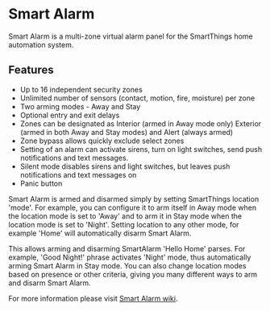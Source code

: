 Smart Alarm
===========

Smart Alarm is a multi-zone virtual alarm panel for the SmartThings home automation system.

Features
--------

* Up to 16 independent security zones
* Unlimited number of sensors (contact, motion, fire, moisture) per zone
* Two arming modes - Away and Stay
* Optional entry and exit delays
* Zones can be designated as Interior (armed in Away mode only) Exterior (armed in both Away and Stay modes) and Alert (always armed)
* Zone bypass allows quickly exclude select zones
* Setting of an alarm can activate sirens, turn on light switches, send push notifications and text messages.
* Silent mode disables sirens and light switches, but leaves push notifications and text messages on
* Panic button

Smart Alarm is armed and disarmed simply by setting SmartThings location 'mode'. For example, you can configure it to arm itself in Away mode when the location mode is set to 'Away' and to arm it in Stay mode when the location mode is set to 'Night'. Setting location to any other mode, for example 'Home' will automatically disarm Smart Alarm.

This allows arming and disarming SmartAlarm 'Hello Home' parses. For example, 'Good Night!' phrase activates 'Night' mode, thus automatically arming Smart Alarm in Stay mode. You can also change location modes based on presence or other criteria, giving you many different ways to arm and disarm Smart Alarm.

For more information please visit [Smart Alarm wiki](https://github.com/statusbits/smartthings/wiki/Smart-Alarm).
